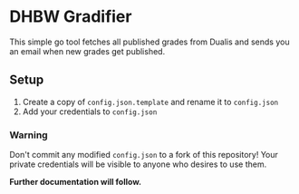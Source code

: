 # DHBW Gradifier

This simple go tool fetches all published grades from Dualis and sends you an email when new grades get published.

## Setup
1. Create a copy of `config.json.template` and rename it to `config.json`
2. Add your credentials to `config.json`

### Warning
Don't commit any modified `config.json` to a fork of this repository! Your private credentials will be visible to anyone who desires to use them.

**Further documentation will follow.**
